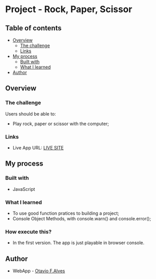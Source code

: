 # Project - Rock, Paper, Scissor

## Table of contents

- [Overview](#overview)
  - [The challenge](#the-challenge)
  - [Links](#links)
- [My process](#my-process)
  - [Built with](#built-with)
  - [What I learned](#what-i-learned)
- [Author](#author)

## Overview

### The challenge

Users should be able to:

- Play rock, paper or scissor with the computer;

### Links

- Live App URL: [LIVE SITE](otaviofigueredoalves.github.io/rock-paper-scissor)

## My process

### Built with

- JavaScript

### What I learned

- To use good function pratices to building a project;
- Console Object Methods, with console.warn() and console.error();

### How execute this?

- In the first version. The app is just playable in browser console.

## Author

- WebApp - [Otavio F.Alves](otaviofigueredoalves.github.io/portfolio)

